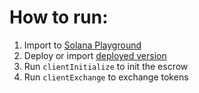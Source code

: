 # How to run: 

1. Import to [Solana Playground](https://beta.solpg.io/)
1. Deploy or import [deployed version](https://solana.fm/address/Cc5i5VMt3SMJUmPBnfrvvCq5M5KFaBrYbZZcMVrHSsXx?cluster=devnet-alpha)
1. Run `clientInitialize` to init the escrow
1. Run `clientExchange` to exchange tokens
